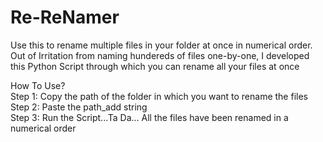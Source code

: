 # Re-ReNamer

Use this to rename multiple files in your folder at once in numerical order.<br>
Out of Irritation from naming hundereds of files one-by-one, I developed this Python Script through which you can rename all your files at once <br>

How To Use? <br>
Step 1: Copy the path of the folder in which you want to rename the files <br>
Step 2: Paste the path_add string <br>
Step 3: Run the Script...Ta Da... All the files have been renamed in a numerical order
